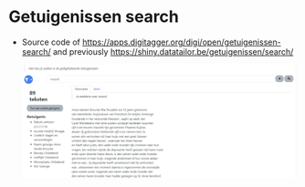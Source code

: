 # Getuigenissen search

- Source code of https://apps.digitagger.org/digi/open/getuigenissen-search/ and previously https://shiny.datatailor.be/getuigenissen/search/

    ![](screenshot.png)
